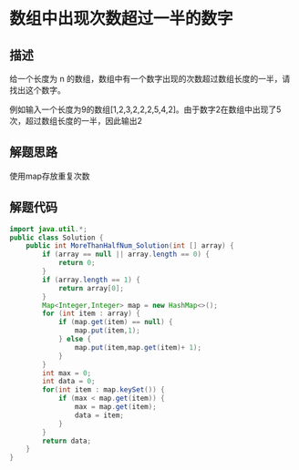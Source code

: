 # 数组中出现次数超过一半的数字
## 描述
给一个长度为 n 的数组，数组中有一个数字出现的次数超过数组长度的一半，请找出这个数字。

例如输入一个长度为9的数组[1,2,3,2,2,2,5,4,2]。由于数字2在数组中出现了5次，超过数组长度的一半，因此输出2

## 解题思路
使用map存放重复次数

## 解题代码
```java
import java.util.*;
public class Solution {
    public int MoreThanHalfNum_Solution(int [] array) {
        if (array == null || array.length == 0) {
            return 0;
        }
        if (array.length == 1) {
            return array[0];
        }
        Map<Integer,Integer> map = new HashMap<>();
        for (int item : array) {
            if (map.get(item) == null) {
                map.put(item,1);
            } else {
                map.put(item,map.get(item)+ 1);
            }
        }
        int max = 0;
        int data = 0;
        for(int item : map.keySet()) {
            if (max < map.get(item)) {
                max = map.get(item);
                data = item;
            }
        }
        return data;      
    }
}
```